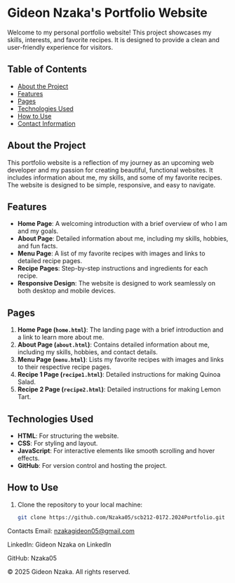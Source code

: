 # Gideon Nzaka's Portfolio Website

Welcome to my personal portfolio website! This project showcases my skills, interests, and favorite recipes. It is designed to provide a clean and user-friendly experience for visitors.

## Table of Contents
- [About the Project](#about-the-project)
- [Features](#features)
- [Pages](#pages)
- [Technologies Used](#technologies-used)
- [How to Use](#how-to-use)
- [Contact Information](#contact-information)

## About the Project
This portfolio website is a reflection of my journey as an upcoming web developer and my passion for creating beautiful, functional websites. It includes information about me, my skills, and some of my favorite recipes. The website is designed to be simple, responsive, and easy to navigate.

## Features
- **Home Page**: A welcoming introduction with a brief overview of who I am and my goals.
- **About Page**: Detailed information about me, including my skills, hobbies, and fun facts.
- **Menu Page**: A list of my favorite recipes with images and links to detailed recipe pages.
- **Recipe Pages**: Step-by-step instructions and ingredients for each recipe.
- **Responsive Design**: The website is designed to work seamlessly on both desktop and mobile devices.

## Pages
1. **Home Page (`home.html`)**: The landing page with a brief introduction and a link to learn more about me.
2. **About Page (`about.html`)**: Contains detailed information about me, including my skills, hobbies, and contact details.
3. **Menu Page (`menu.html`)**: Lists my favorite recipes with images and links to their respective recipe pages.
4. **Recipe 1 Page (`recipe1.html`)**: Detailed instructions for making Quinoa Salad.
5. **Recipe 2 Page (`recipe2.html`)**: Detailed instructions for making Lemon Tart.

## Technologies Used
- **HTML**: For structuring the website.
- **CSS**: For styling and layout.
- **JavaScript**: For interactive elements like smooth scrolling and hover effects.
- **GitHub**: For version control and hosting the project.

## How to Use
1. Clone the repository to your local machine:
   ```bash
   git clone https://github.com/Nzaka05/scb212-0172.2024Portfolio.git
  Contacts
  Email: nzakagideon05@gmail.com

LinkedIn: Gideon Nzaka on LinkedIn

GitHub: Nzaka05

© 2025 Gideon Nzaka. All rights reserved.

